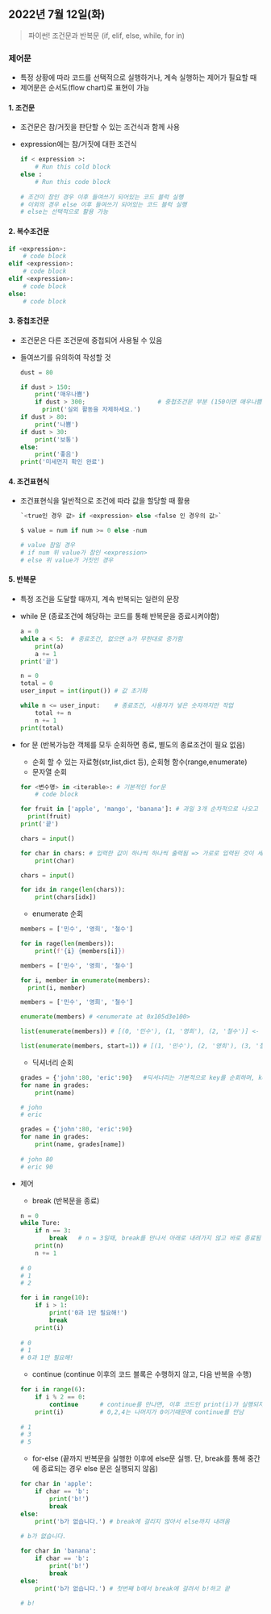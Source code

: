 ## 2022년 7월 12일(화)

> 파이썬! 조건문과 반복문 (if, elif, else, while, for in)



### 제어문

- 특정 상황에 따라 코드를 선택적으로 실행하거나, 계속 실행하는 제어가 필요할 때
- 제어문은 순서도(flow chart)로 표현이 가능



#### 1. 조건문

- 조건문은 참/거짓을 판단할 수 있는 조건식과 함께 사용

- expression에는 참/거짓에 대한 조건식

  ```python
  if < expression >:
      # Run this cold block
  else : 
      # Run this code block
      
  # 조건이 참인 경우 이후 들여쓰기 되어있는 코드 블럭 실행
  # 이외의 경우 else 이후 들여쓰기 되어있는 코드 블럭 실행
  # else는 선택적으로 활용 가능
  ```



#### 2. 복수조건문

```python
if <expression>:
    # code block
elif <expression>:
    # code block
elif <expression>:
    # code block
else:
    # code block
```



#### 3. 중첩조건문

- 조건문은 다른 조건문에 중첩되어 사용될 수 있음

- 들여쓰기를 유의하여 작성할 것

  ```python
  dust = 80
  
  if dust > 150:
      print('매우나쁨')
      if dust > 300;					# 중첩조건문 부분 (150이면 매우나쁨만, 300이상이면 매우나쁨 + 실외활동을 자제하세요)
      	print('실외 활동을 자제하세요.') 
  if dust > 80:
      print('나쁨')
  if dust > 30:
      print('보통')
  else:
      print('좋음')
  print('미세먼지 확인 완료')
  ```

  

#### 4. 조건표현식

- 조건표현식을 일반적으로 조건에 따라 값을 할당할 때 활용

  ```python
  `<true인 경우 값> if <expression> else <false 인 경우의 값>`
  
  $ value = num if num >= 0 else -num
  
  # value 참일 경우
  # if num 위 value가 참인 <expression>
  # else 위 value가 거짓인 경우
  ```

  

#### 5. 반복문

- 특정 조건을 도달할 때까지, 계속 반복되는 일련의 문장

- while 문 (종료조건에 해당하는 코드를 통해 반복문을 종료시켜야함)

  ```python
  a = 0
  while a < 5:	# 종료조건, 없으면 a가 무한대로 증가함
      print(a)	 
      a += 1		 
  print('끝')
  ```

  ```python
  n = 0
  total = 0
  user_input = int(input()) # 값 초기화
  
  while n <= user_input:    # 종료조건, 사용자가 넣은 숫자까지만 작업
      total += n
      n += 1
  print(total)
  ```

- for 문 (반복가능한 객체를 모두 순회하면 종료, 별도의 종료조건이 필요 없음)

  - 순회 할 수 있는 자료형(str,list,dict 등), 순회형 함수(range,enumerate)
  - 문자열 순회

  ```python
  for <변수명> in <iterable>: # 기본적인 for문 
      # code block
  ```

  ```python
  for fruit in ['apple', 'mango', 'banana']: # 과일 3개 순차적으로 나오고 끝 출력
  	print(fruit)
  print('끝')
  ```

  ```python
  chars = input()
  
  for char in chars: # 입력한 값이 하나씩 하나씩 출력됨 => 가로로 입력된 것이 세로로 하나씩 나옴
      print(char)
  ```

  ```python
  chars = input()
  
  for idx in range(len(chars)):
      print(chars[idx])
  ```

  - enumerate 순회

  ``` python
  members = ['민수', '영희', '철수']
  
  for in rage(len(members)):
      print(f'{i} {members[i]})
  ```

  ```py
  members = ['민수', '영희', '철수']
  
  for i, member in enumerate(members):
  	print(i, member)
  ```

  ```python
  members = ['민수', '영희', '철수']
  
  enumerate(members) # <enumerate at 0x105d3e100>
  
  list(enumerate(members)) # [(0, '민수'), (1, '영희'), (2, '철수')] <- 숫자와 값의 tuple
  
  list(enumerate(members, start=1)) # [(1, '민수'), (2, '영희'), (3, '철수')] # start를 지정하면 그 값부터 시작
  ```

  - 딕셔너리 순회

  ```python
  grades = {'john':80, 'eric':90}	#딕셔너리는 기본적으로 key를 순회하며, key를 통해 값을 활용
  for name in grades:
      print(name)					
  
  # john
  # eric
  ```

  ```python
  grades = {'john':80, 'eric':90}
  for name in grades:
      print(name, grades[name])
      
  # john 80
  # eric 90 
  ```

- 제어

  - break (반복문을 종료)

  ```python
  n = 0
  while Ture:
      if n == 3:
          break   # n = 3일때, break를 만나서 아래로 내려가지 않고 바로 종료됨
      print(n)
      n += 1
      
  # 0
  # 1
  # 2
  ```

  ```python
  for i in range(10):
      if i > 1:
          print('0과 1만 필요해!')
          break
      print(i)
      
  # 0
  # 1
  # 0과 1만 필요해!
  ```

  - continue (continue 이후의 코드 블록은 수행하지 않고, 다음 반복을 수행)

  ```python
  for i in range(6):
      if i % 2 == 0: 
          continue		# continue를 만나면, 이후 코드인 print(i)가 실행되지 않고 바로 다음 반복을 실행
      print(i)			# 0,2,4는 나머지가 0이기때문에 continue를 만남
      
  # 1
  # 3
  # 5
  ```

  - for-else (끝까지 반복문을 실행한 이후에 else문 실행. 단, break를 통해 중간에 종료되는 경우 else 문은 실행되지 않음)

  ```python
  for char in 'apple':
      if char == 'b':
          print('b!')
          break
  else:
      print('b가 없습니다.')	# break에 걸리지 않아서 else까지 내려옴
      
  # b가 없습니다.
  ```

  ```python
  for char in 'banana':
      if char == 'b':
          print('b!')
          break
  else:
      print('b가 없습니다.') # 첫번째 b에서 break에 걸려서 b!하고 끝
      
  # b!
  ```

  
